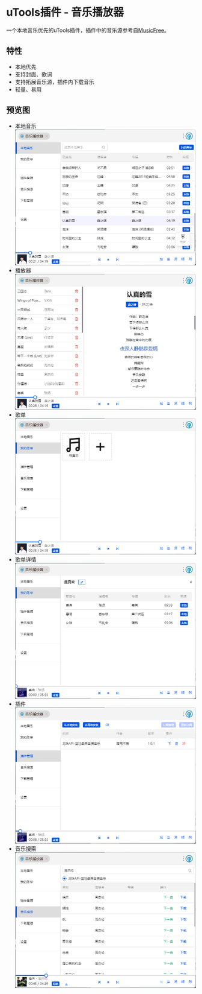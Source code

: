 # uTools插件 - 音乐播放器

一个本地音乐优先的uTools插件，插件中的音乐源参考自[MusicFree](https://musicfree.catcat.work)。

## 特性

- 本地优先
- 支持封面、歌词
- 支持拓展音乐源，插件内下载音乐
- 轻量、易用

## 预览图

- 本地音乐
  ![1.png](./images/1.png)
- 播放器
  ![播放器](./images/2.png)
- 歌单
  ![歌单](./images/3.png)
- 歌单详情
  ![歌单详情](./images/4.png)
- 插件
  ![插件](./images/5.png)
- 音乐搜索
  ![音乐搜索](./images/6.png)